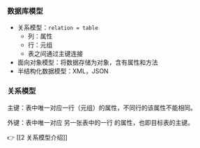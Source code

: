 ### 数据库模型

- 关系模型：`relation = table`
	- 列：属性
	- 行：元组
	- 表之间通过主键连接
- 面向对象模型：将数据存储为对象，含有属性和方法
- 半结构化数据模型：XML，JSON

### 关系模型

主键：表中唯一对应一行（元组）的属性，不同行的该属性不能相同。

外键：表中唯一对应 另一张表中的一行 的属性，也即目标表的主键。

👉 [[2 关系模型介绍]]